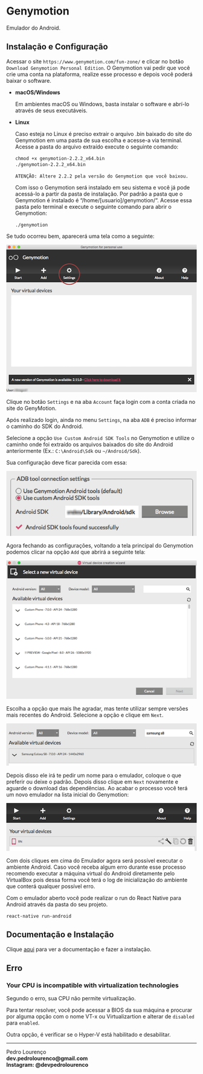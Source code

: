 # Genymotion

Emulador do Android.

## Instalação e Configuração

Acessar o site `https://www.genymotion.com/fun-zone/` e clicar no botão `Download Genymotion Personal Edition`. O Genymotion vai pedir que você crie uma conta na plataforma, realize esse processo e depois você poderá baixar o software.

- **macOS/Windows**

  Em ambientes macOS ou Windows, basta instalar o software e abrí-lo através de seus executáveis.

- **Linux**

  Caso esteja no Linux é preciso extrair o arquivo .bin baixado do site do Genymotion em uma pasta de sua escolha e acesse-a via terminal. Acesse a pasta do arquivo extraído execute o seguinte comando:

  ```
  chmod +x genymotion-2.2.2_x64.bin
  ./genymotion-2.2.2_x64.bin
  ```

  `ATENÇÃO: Altere 2.2.2 pela versão do Genymotion que você baixou.`

  Com isso o Genymotion será instalado em seu sistema e você já pode acessá-lo a partir da pasta de instalação. Por padrão a pasta que o Genymotion é instalado é “/home/[usuario]/genymotion/“. Acesse essa pasta pelo terminal e execute o seguinte comando para abrir o Genymotion:

  ```
  ./genymotion
  ```

Se tudo ocorreu bem, aparecerá uma tela como a seguinte:

![Genymotion 1](../assets/genymotion/1.png)

Clique no botão `Settings` e na aba `Account` faça login com a conta criada no site do GenyMotion.

Após realizado login, ainda no menu `Settings`, na aba `ADB` é preciso informar o caminho do SDK do Android.

Selecione a opção `Use Custom Android SDK Tools` no Genymotion e utilize o caminho onde foi extraído os arquivos baixados do site do Android anteriormente (Ex.: `C:\Android\Sdk` ou `~/Android/Sdk`).

Sua configuração deve ficar parecida com essa:

![Genymotion 2](../assets/genymotion/2.png)

Agora fechando as configurações, voltando a tela principal do Genymotion podemos clicar na opção `Add` que abrirá a seguinte tela:

![Genymotion 3](../assets/genymotion/3.png)

Escolha a opção que mais lhe agradar, mas tente utilizar sempre versões mais recentes do Android. Selecione a opção e clique em `Next`.

![Genymotion 4](../assets/genymotion/4.png)

Depois disso ele irá te pedir um nome para o emulador, coloque o que preferir ou deixe o padrão. Depois disso clique em `Next` novamente e aguarde o download das dependências. Ao acabar o processo você terá um novo emulador na lista inicial do Genymotion:

![Genymotion 5](../assets/genymotion/5.png)

Com dois cliques em cima do Emulador agora será possível executar o ambiente Android. Caso você receba algum erro durante esse processo recomendo executar a máquina virtual do Android diretamente pelo VirtualBox pois dessa forma você terá o log de inicialização do ambiente que conterá qualquer possível erro.

Com o emulador aberto você pode realizar o run do React Native para Android através da pasta do seu projeto.

```
react-native run-android
```

## Documentação e Instalação

Clique [aqui](https://www.genymotion.com/) para ver a documentação e fazer a instalação.

## Erro

### Your CPU is incompatible with virtualization technologies

Segundo o erro, sua CPU não permite virtualização.  

Para tentar resolver, você pode acessar a BIOS da sua máquina e procurar por alguma opção com o nome VT-x ou Virtualizartion e alterar de `disabled` para `enabled`.  

Outra opção, é verificar se o Hyper-V está habilitado e desabilitar.


<hr>
<stong>Pedro Lourenço</strong><br>
<Strong>dev.pedrolourenco@gmail.com</strong><br>
<Strong>Instagram: @devpedrolourenco</strong>